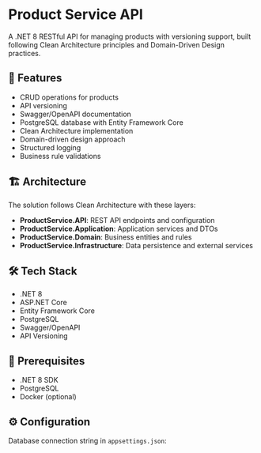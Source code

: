﻿# Product Service API

A .NET 8 RESTful API for managing products with versioning support, built following Clean Architecture principles and Domain-Driven Design practices.

## 🚀 Features

- CRUD operations for products
- API versioning
- Swagger/OpenAPI documentation
- PostgreSQL database with Entity Framework Core
- Clean Architecture implementation
- Domain-driven design approach
- Structured logging
- Business rule validations

## 🏗 Architecture

The solution follows Clean Architecture with these layers:

- **ProductService.API**: REST API endpoints and configuration
- **ProductService.Application**: Application services and DTOs
- **ProductService.Domain**: Business entities and rules
- **ProductService.Infrastructure**: Data persistence and external services

## 🛠 Tech Stack

- .NET 8
- ASP.NET Core
- Entity Framework Core
- PostgreSQL
- Swagger/OpenAPI
- API Versioning

## 🔧 Prerequisites

- .NET 8 SDK
- PostgreSQL
- Docker (optional)

## ⚙️ Configuration

Database connection string in `appsettings.json`:
